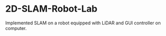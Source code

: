 # 2D-SLAM-Robot-Lab
Implemented SLAM on a robot equipped with LiDAR and GUI controller on computer.
